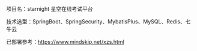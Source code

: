 项目名：starnight    星空在线考试平台

技术选型：SpringBoot、SpringSecurity、MybatisPlus、MySQL、Redis、七牛云

已部署参考：https://www.mindskip.net/xzs.html





